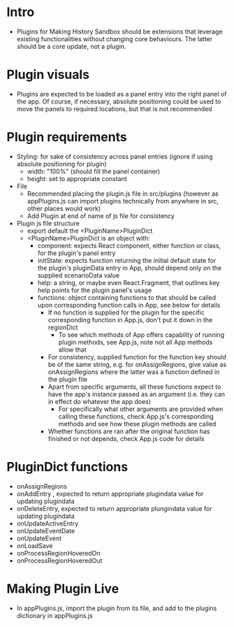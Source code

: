 # Intro
- Plugins for Making History Sandbox should be extensions that leverage existing functionalities without changing core behaviours. The latter should be a core update, not a plugin.
# Plugin visuals
- Plugins are expected to  be loaded as a panel entry into the right panel of the app. Of course, if necessary, absolute positioning could be used to move the panels to required locations, but that is not recommended
# Plugin requirements
- Styling: for sake of consistency across panel entries (ignore if using absolute positioning for plugin)
    - width: "100%" (should fill the panel container)
    - height: set to appropriate constant
- File
    - Recommended placing the plugin.js file in src/plugins (however as appPlugins.js can import plugins technically from anywhere in src, other places would work)
    - Add Plugin at end of name of js file for consistency
- Plugin js file structure
    - export default the \<PluginName\>PluginDict
    - \<PluginName\>PluginDict is an object with:
        - component: expects React component, either function or class, for the plugin's panel entry
        - initState: expects function returning the initial default state for the plugin's pluginData entry in App, should depend only on the supplied scenarioData value
        - help: a string, or maybe even React.Fragment, that outlines key help points for the plugin panel's usage
        - functions: object containing functions to that should be called upon corresponding function calls in App, see below for details
            - If no function is supplied for the plugin for the specific corresponding function in App.js, don't put it down in the regionDict
                - To see which methods of App offers capability of running plugin methods, see App.js, note not all App methods allow that
            - For consistency, supplied function for the function key should be of the same string, e.g. for onAssignRegions, give value as onAssignRegions where the latter was a function defined in the plugin file
            - Apart from specific arguments, all these functions expect to have the app's instance passed as an argument (i.e. they can in effect do whatever the app does)
                - For specifically what other arguments are provided when calling these functions, check App.js's corresponding methods and see how these plugin methods are called
            - Whether functions are ran after the original function has finished or not depends, check App.js code for details
# PluginDict functions
- onAssignRegions
- onAddEntry , expected to return appropriate plugindata value for updating plugindata
- onDeleteEntry, expected to return appropriate plungindata value for updating plugindata
- onUpdateActiveEntry
- onUpdateEventDate
- onUpdateEvent
- onLoadSave
- onProcessRegionHoveredOn
- onProcessRegionHoveredOut
# Making Plugin Live
- In appPlugins.js, import the plugin from its file, and add to the plugins dictionary in appPlugins.js
